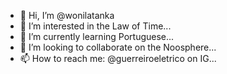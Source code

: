 - 👋 Hi, I’m @wonilatanka
- 👀 I’m interested in the Law of Time...
- 🌱 I’m currently learning Portuguese...
- 💞️ I’m looking to collaborate on the Noosphere...
- 📫 How to reach me: @guerreiroeletrico on IG...

<!---
wonilatanka/wonilatanka is a ✨ special ✨ repository because its `README.md` (this file) appears on your GitHub profile.
You can click the Preview link to take a look at your changes.
--->
